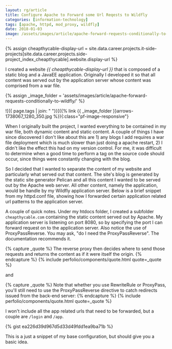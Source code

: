 ```yaml
---
layout: rg/article
title: Configure Apache to Forward some Url Reqests to Wildfly
categories: [information-technology]
tags: [apache, httpd, mod_proxy, wildfly]
date: 2018-01-03
image: /assets/images/article/apache-forward-requests-conditionally-to-wildfly/arrows-1738067_1280_350.jpg
---
```


{% assign cheapthycable-display-url = site.data.career.projects.it-side-projects[site.data.career.projects.side-project_index_cheapthycable].website.display-url %}

I created a website <i>{{ cheapthycable-display-url }}</i> that is composed of a static blog and a JavaEE application. Originally I developed it so that all content was served out by the application server whose content was comprised from a war file.
<!--more-->

{% assign _image_folder = 'assets/images/article/apache-forward-requests-conditionally-to-wildfly/' %}

![{{ page.tags | join: " "}}]({% link {{ _image_folder }}arrows-1738067_1280_350.jpg %}){:class="pf-image-responsive"}

When I originally built the project, I wanted everything to be contained in my war file, both dynamic content and static content. A couple of things I have since discovered I don't like about this are 1) any blogs I add requires a war file deployment which is much slower than just doing a apache restart, 2) I didn't like the effect this had on my version control. For me, it was difficult to determine when a good time to perform a tag on the source code should occur, since things were constantly changing with the blog.

So I decided that I wanted to separate the content of my website and particularly what served out that content. The site's blog is generated by the static site generator Pelican and all this content I wanted to be served out by the Apache web server. All other content, namely the application, would be handle by my Wildfly application server. Below is a brief snippet from my httpd.conf file, showing how I forwarded certain application related url patterns to the application server.

A couple of quick notes. Under my htdocs folder, I created a subfolder ```cheapthycable.com``` containing the static content served out by Apache. My application server is listening on port 8080, so by specifying the port I can forward request on to the application server. Also notice the use of ProxyPassReverse. You may ask, "do I need the ProxyPassReverse". The documentation recommends it.

{% capture _quote %}
	The reverse proxy then decides where to send those requests and returns the content as if it were itself the origin.
{% endcapture %}
{% include perfolio/components/quote.html quote=_quote %}

and

{% capture _quote %}
	Note that whether you use RewriteRule or ProxyPass, you'll still need to use the ProxyPassReverse directive to catch redirects issued from the back-end server:
{% endcapture %}
{% include perfolio/components/quote.html quote=_quote %}

I won't include all the app related urls that need to be forwarded, but a couple are ```/login``` and ```/app```.

{% gist ea226d39d967d5d33d49fdd1ea9ba71b %}

This is a just a snippet of my base configuration, but should give you a basic idea.
